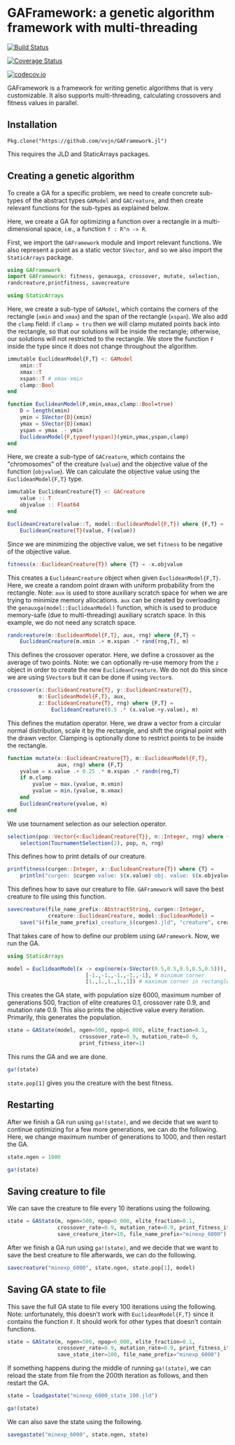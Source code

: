 # GAFramework: a genetic algorithm framework with multi-threading

[![Build Status](https://travis-ci.org/vvjn/GAFramework.jl.svg?branch=master)](https://travis-ci.org/vvjn/GAFramework.jl)

[![Coverage Status](https://coveralls.io/repos/vvjn/GAFramework.jl/badge.svg?branch=master&service=github)](https://coveralls.io/github/vvjn/GAFramework.jl?branch=master)

[![codecov.io](http://codecov.io/github/vvjn/GAFramework.jl/coverage.svg?branch=master)](http://codecov.io/github/vvjn/GAFramework.jl?branch=master)


GAFramework is a framework for writing genetic algorithms that is very
customizable. It also supports multi-threading, calculating crossovers
and fitness values in parallel.

## Installation

`Pkg.clone("https://github.com/vvjn/GAFramework.jl")`

This requires the JLD and StaticArrays packages.

## Creating a genetic algorithm

To create a GA for a specific problem, we need to create concrete
sub-types of the abstract types `GAModel` and `GACreature`, and then
create relevant functions for the sub-types as explained below.

Here, we create a GA for optimizing a function over a rectangle in a
multi-dimensional space, i.e., a function `f : R^n -> R`.

First, we import the `GAFramework` module and import relevant
functions. We also represent a point as a static vector `SVector`, and
so we also import the `StaticArrays` package.

```julia
using GAFramework
import GAFramework: fitness, genauxga, crossover, mutate, selection,
randcreature,printfitness, savecreature

using StaticArrays
```

Here, we create a sub-type of `GAModel`, which contains the corners of
the rectangle (`xmin` and `xmax`) and the span of the rectangle
(`xspan`). We also add the `clamp` field: if `clamp = tru` then we
will clamp mutated points back into the rectangle, so that our
solutions will be inside the rectangle; otherwise, our solutions will
not restricted to the rectangle. We store the function `F` inside the
type since it does not change throughout the algorithm.

```julia
immutable EuclideanModel{F,T} <: GAModel
    xmin::T
    xmax::T
    xspan::T # xmax-xmin
    clamp::Bool
end

function EuclideanModel(F,xmin,xmax,clamp::Bool=true)
    D = length(xmin)
    ymin = SVector{D}(xmin)
    ymax = SVector{D}(xmax)
    yspan = ymax .- ymin
    EuclideanModel{F,typeof(yspan)}(ymin,ymax,yspan,clamp)
end
```

Here, we create a sub-type of `GACreature`, which contains the
"chromosomes" of the creature (`value`) and the objective value of the
function (`objvalue`). We can calculate the objective value using the
`EuclideanModel{F,T}` type.

```julia
immutable EuclideanCreature{T} <: GACreature
    value :: T
    objvalue :: Float64
end

EuclideanCreature(value::T, model::EuclideanModel{F,T}) where {F,T} =
    EuclideanCreature{T}(value, F(value))
```

Since we are minimizing the objective value, we set `fitness` to be
negative of the objective value.

```julia
fitness(x::EuclideanCreature{T}) where {T} = -x.objvalue
```

This creates a `EuclideanCreature` object when given
`EuclideanModel{F,T}`. Here, we create a random point drawn with uniform
probability from the rectangle. Note: `aux` is used to store auxiliary
scratch space for when we are trying to minimize memory
allocations. `aux` can be created by overloading the
`genauxga(model::EuclideanModel)` function, which is used to produce
memory-safe (due to multi-threading) auxiliary scratch space. In this
example, we do not need any scratch space.

```julia
randcreature(m::EuclideanModel{F,T}, aux, rng) where {F,T} =
    EuclideanCreature(m.xmin .+ m.xspan .* rand(rng,T), m)
```

This defines the crossover operator. Here, we define a crossover as
the average of two points. Note: we can optionally re-use memory from
the `z` object in order to create the new `EuclideanCreature`. We do
not do this since we are using `SVector`s but it can be done if using
`Vector`s.

```julia
crossover(x::EuclideanCreature{T}, y::EuclideanCreature{T},
          m::EuclideanModel{F,T}, aux,
          z::EuclideanCreature{T}, rng) where {F,T} =
              EuclideanCreature(0.5 .* (x.value.+y.value), m)
```

This defines the mutation operator. Here, we draw a vector from a
circular normal distribution, scale it by the rectangle, and shift the
original point with the drawn vector. Clamping is optionally done to
restrict points to be inside the rectangle.

```julia
function mutate(x::EuclideanCreature{T}, m::EuclideanModel{F,T},
                aux, rng) where {F,T}
    yvalue = x.value .+ 0.25 .* m.xspan .* randn(rng,T)
    if m.clamp
        yvalue = max.(yvalue, m.xmin)
        yvalue = min.(yvalue, m.xmax)
    end
    EuclideanCreature(yvalue, m)
end
```

We use tournament selection as our selection operator.

```julia
selection(pop::Vector{<:EuclideanCreature{T}}, n::Integer, rng) where {T} =
    selection(TournamentSelection(2), pop, n, rng)
```

This defines how to print details of our creature.

```julia
printfitness(curgen::Integer, x::EuclideanCreature{T}) where {T} =
    println("curgen: $curgen value: $(x.value) obj. value: $(x.objvalue)")
```

This defines how to save our creature to file. `GAFramework` will save
the best creature to file using this function.

```julia
savecreature(file_name_prefix::AbstractString, curgen::Integer,
             creature::EuclideanCreature, model::EuclideanModel) =
    save("$(file_name_prefix)_creature_$(curgen).jld", "creature", creature)
```

That takes care of how to define our problem using `GAFramework`. Now,
we run the GA.

```julia
using StaticArrays

model = EuclideanModel(x -> exp(norm(x-SVector(0.5,0.5,0.5,0.5,0.5))),
                         [-1.,-1.,-1.,-1.,-1], # minimum corner
                         [1.,1.,1.,1.,1]) # maximum corner in rectangle
```

This creates the GA state, with population size 6000, maximum number
of generations 500, fraction of elite creatures 0.1, crossover rate
0.9, and mutation rate 0.9. This also prints the objective value every
iteration. Primarily, this generates the population.

```julia
state = GAState(model, ngen=500, npop=6_000, elite_fraction=0.1,
                       crossover_rate=0.9, mutation_rate=0.9,
                       print_fitness_iter=1)
```

This runs the GA and we are done.

```julia
ga!(state)
````

`state.pop[1]` gives you the creature with the best fitness.

## Restarting

After we finish a GA run using `ga!(state)`, and we decide that we
want to continue optimizing for a few more generations, we can do the
following.  Here, we change maximum number of generations to 1000, and
then restart the GA.

```julia
state.ngen = 1000

ga!(state)
```

## Saving creature to file

We can save the creature to file every 10 iterations using the following.

```julia
state = GAState(m, ngen=500, npop=6_000, elite_fraction=0.1,
                crossover_rate=0.9, mutation_rate=0.9, print_fitness_iter=1,
                save_creature_iter=10, file_name_prefix="minexp_6000")
```

After we finish a GA run using `ga!(state)`, and we decide that we
want to save the best creature to file afterwards, we can do the following.

```julia
savecreature("minexp_6000", state.ngen, state.pop[1], model)
```

## Saving GA state to file

This save the full GA state to file every 100 iterations using the
following. Note: unfortunately, this doesn't work with
`EuclideanModel{F,T}` since it contains the function `F`. It should
work for other types that doesn't contain functions.

```julia
state = GAState(m, ngen=500, npop=6_000, elite_fraction=0.1,
                crossover_rate=0.9, mutation_rate=0.9, print_fitness_iter=1,
                save_state_iter=100, file_name_prefix="minexp_6000")
```

If something happens during the middle of running `ga!(state)`, we can
reload the state from file from the 200th iteration as follows, and
then restart the GA.

```julia
state = loadgastate("minexp_6000_state_100.jld")

ga!(state)
```

We can also save the state using the following.

```julia
savegastate("minexp_6000", state.ngen, state)
```
